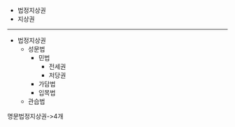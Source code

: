- 법정지상권
- 지상권

---
- 법정지상권
  - 성문법
    - 민법
      - 전세권
      - 저당권
    - 가담법
    - 입목법
  - 관습법

<p>
    명문법정지상권->4개
</p>

